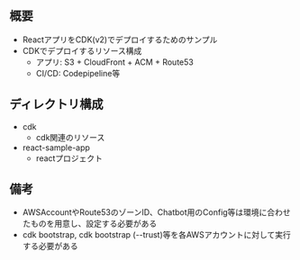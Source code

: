 ## 概要

 - ReactアプリをCDK(v2)でデプロイするためのサンプル
 - CDKでデプロイするリソース構成
    - アプリ: S3 + CloudFront + ACM + Route53
    - CI/CD: Codepipeline等

## ディレクトリ構成

 - cdk
    - cdk関連のリソース
 - react-sample-app
    - reactプロジェクト

## 備考

 - AWSAccountやRoute53のゾーンID、Chatbot用のConfig等は環境に合わせたものを用意し、設定する必要がある
 - cdk bootstrap, cdk bootstrap (--trust)等を各AWSアカウントに対して実行する必要がある
